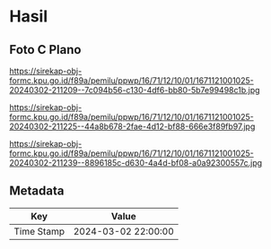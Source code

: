 # Hasil

## Foto C Plano

https://sirekap-obj-formc.kpu.go.id/f89a/pemilu/ppwp/16/71/12/10/01/1671121001025-20240302-211209--7c094b56-c130-4df6-bb80-5b7e99498c1b.jpg

https://sirekap-obj-formc.kpu.go.id/f89a/pemilu/ppwp/16/71/12/10/01/1671121001025-20240302-211225--44a8b678-2fae-4d12-bf88-666e3f89fb97.jpg

https://sirekap-obj-formc.kpu.go.id/f89a/pemilu/ppwp/16/71/12/10/01/1671121001025-20240302-211239--8896185c-d630-4a4d-bf08-a0a92300557c.jpg


## Metadata

| Key        | Value               |
| ---------- | ------------------- |
| Time Stamp | 2024-03-02 22:00:00 |



